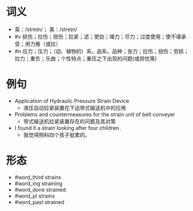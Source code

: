# 词义
- 英：/streɪn/； 美：/streɪn/
- #v 损伤；拉伤；扭伤；拉紧；滤；使劲；竭力；尽力；过度使用；使不堪承受；用力推（或拉）
- #n 应力；压力；（动、植物的）系，品系，品种；张力；拉伤；扭伤；劳损；拉力；重负；乐曲；个性特点；重压之下出现的问题(或担忧等)
# 例句
- Application of Hydraulic Pressure Strain Device
	- 液压自动拉紧装置在下运带式输送机中的应用
- Problems and countermeasures for the strain unit of belt conveyer
	- 带式输送机拉紧装置存在的问题及其对策
- I found it a strain looking after four children .
	- 我觉得照料四个孩子挺累的。
# 形态
- #word_third strains
- #word_ing straining
- #word_done strained
- #word_pl strains
- #word_past strained
